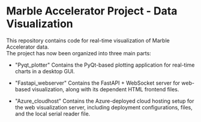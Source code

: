 # Marble Accelerator Project - Data Visualization

This repository contains code for real-time visualization of Marble Accelerator data.  
The project has now been organized into three main parts:

- "Pyqt_plotter"
  Contains the PyQt-based plotting application for real-time charts in a desktop GUI.

- "Fastapi_webserver"
  Contains the FastAPI + WebSocket server for web-based visualization, along with its dependent HTML frontend files.

- "Azure_cloudhost"
  Contains the Azure-deployed cloud hosting setup for the web visualization server, including deployment configurations, files, and the local serial reader file.
 
